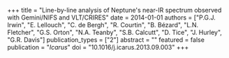 +++
title = "Line-by-line analysis of Neptune's near-IR spectrum observed with Gemini/NIFS and VLT/CRIRES"
date = 2014-01-01
authors = ["P.G.J. Irwin", "E. Lellouch", "C. de Bergh", "R. Courtin", "B. Bézard", "L.N. Fletcher", "G.S. Orton", "N.A. Teanby", "S.B. Calcutt", "D. Tice", "J. Hurley", "G.R. Davis"]
publication_types = ["2"]
abstract = ""
featured = false
publication = "*Icarus*"
doi = "10.1016/j.icarus.2013.09.003"
+++


